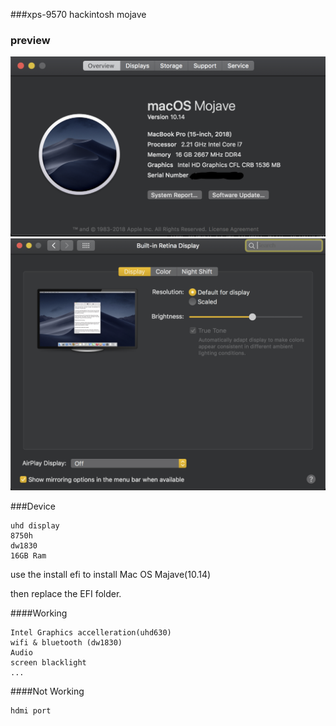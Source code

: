 ###xps-9570 hackintosh mojave


### preview

![system](./system.png)
![setting](./setting.png)


###Device

	uhd display
	8750h
	dw1830
	16GB Ram

use the install efi to install Mac OS Majave(10.14)

then replace the EFI folder.

####Working

	Intel Graphics accelleration(uhd630)
	wifi & bluetooth (dw1830)
	Audio
	screen blacklight
	...

####Not Working

	hdmi port

	

